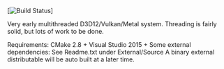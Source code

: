 [![Build Status](https://ci.appveyor.com/api/projects/status/17oguo2o6a2builq?svg=true)]

Very early multithreaded D3D12/Vulkan/Metal system.
Threading is fairly solid, but lots of work to be done.

Requirements:
CMake 2.8 +
Visual Studio 2015 +
Some external dependencies: See Readme.txt under External/Source
A binary external distributable will be auto built at a later time.
